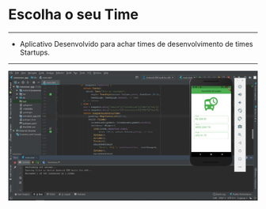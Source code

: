 Escolha o seu Time
===============================================

--------------------

- Aplicativo Desenvolvido para achar times de desenvolvimento de times Startups.

--------------------

![](https://github.com/jacksonn455/conversor_app/blob/master/conversor.png)
